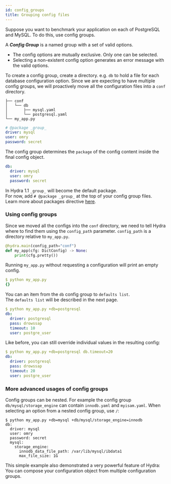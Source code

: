 ```yaml
---
id: config_groups
title: Grouping config files
---
```

Suppose you want to benchmark your application on each of PostgreSQL and MySQL. To do this, use config groups. 

A _**Config Group**_ is a named group with a set of valid options.

* The config options are mutually exclusive. Only one can be selected.
* Selecting a non-existent config option generates an error message with the valid options.

To create a config group, create a directory. e.g. `db` to hold a file for each database configuration option. 
Since we are expecting to have multiple config groups, we will proactively move all the configuration files 
into a `conf` directory.


``` text title="Directory layout"
├── conf
│   └── db
│       ├── mysql.yaml
│       └── postgresql.yaml
└── my_app.py
```

```yaml title="db/mysql.yaml"
# @package _group_
driver: mysql
user: omry
password: secret
```
The config group determines the `package` of the config content inside the final config object.  
```yaml title="Interpretation of db/mysql.yaml" {1}
db:
  driver: mysql
  user: omry
  password: secret 
```
In Hydra 1.1 `_group_` will become the default package.  
For now, add `# @package _group_` at the top of your config group files.  
Learn more about packages directive [here](/advanced/package_directive.md). 

### Using config groups
Since we moved all the configs into the `conf` directory, we need to tell Hydra where to find them using the `config_path` parameter.
`config_path` is a directory relative to `my_app.py`.
```python title="my_app.py" {1}
@hydra.main(config_path="conf")
def my_app(cfg: DictConfig) -> None:
    print(cfg.pretty())
```


Running `my_app.py` without requesting a configuration will print an empty config.
```yaml
$ python my_app.py
{}
```

You can an item from the `db` config group to `defaults list`.  
The `defaults list` will be described in the next page.
```yaml
$ python my_app.py +db=postgresql
db:
  driver: postgresql
  pass: drowssap
  timeout: 10
  user: postgre_user
```

Like before, you can still override individual values in the resulting config:
```yaml
$ python my_app.py +db=postgresql db.timeout=20
db:
  driver: postgresql
  pass: drowssap
  timeout: 20
  user: postgre_user
```

### More advanced usages of config groups
Config groups can be nested. For example the config group `db/mysql/storage_engine` can contain `innodb.yaml` and `myisam.yaml`.
When selecting an option from a nested config group, use `/`:
```
$ python my_app.py +db=mysql +db/mysql/storage_engine=innodb
db:
  driver: mysql
  user: omry
  password: secret 
  mysql:
    storage_engine:
      innodb_data_file_path: /var/lib/mysql/ibdata1
      max_file_size: 1G
```

This simple example also demonstrated a very powerful feature of Hydra:
You can compose your configuration object from multiple configuration groups.


